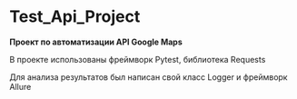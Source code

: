 # Test_Api_Project

**Проект по автоматизации API Google Maps**

В проекте использованы фреймворк Pytest, библиотека Requests

Для анализа результатов был написан свой класс Logger и фреймворк Allure

